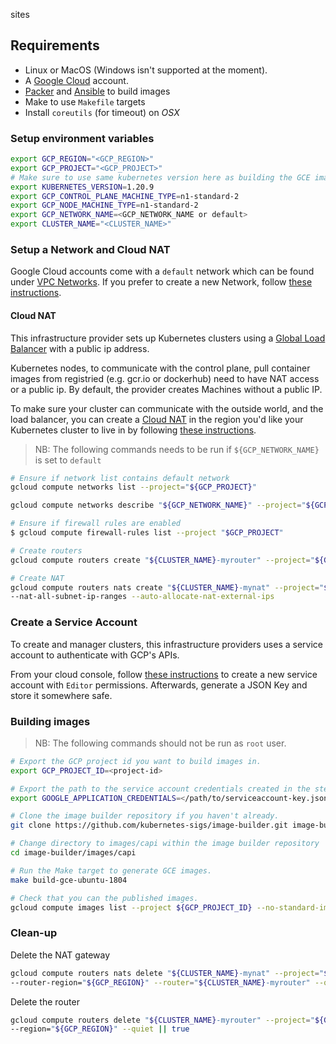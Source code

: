 sites

## Requirements

- Linux or MacOS (Windows isn't supported at the moment).
- A [Google Cloud](https://console.cloud.google.com) account.
- [Packer](https://www.packer.io/intro/getting-started/install.html) and [Ansible](https://docs.ansible.com/ansible/latest/installation_guide/intro_installation.html) to build images
- Make to use `Makefile` targets
- Install `coreutils` (for timeout) on *OSX*

### Setup environment variables

```bash
export GCP_REGION="<GCP_REGION>"
export GCP_PROJECT="<GCP_PROJECT>"
# Make sure to use same kubernetes version here as building the GCE image
export KUBERNETES_VERSION=1.20.9
export GCP_CONTROL_PLANE_MACHINE_TYPE=n1-standard-2
export GCP_NODE_MACHINE_TYPE=n1-standard-2
export GCP_NETWORK_NAME=<GCP_NETWORK_NAME or default>
export CLUSTER_NAME="<CLUSTER_NAME>"
```

### Setup a Network and Cloud NAT

Google Cloud accounts come with a `default` network which can be found under
[VPC Networks](https://console.cloud.google.com/networking/networks).
If you prefer to create a new Network, follow [these instructions](https://cloud.google.com/vpc/docs/using-vpc#create-auto-network).

#### Cloud NAT
This infrastructure provider sets up Kubernetes clusters using a
[Global Load Balancer](https://cloud.google.com/load-balancing/) with a public ip address.

Kubernetes nodes, to communicate with the control plane, pull container images from registried (e.g. gcr.io or dockerhub) need to have NAT access or a public ip.
By default, the provider creates Machines without a public IP.

To make sure your cluster can communicate with the outside world, and the load balancer, you can create a [Cloud NAT](https://cloud.google.com/nat/docs/overview) in the region you'd like your Kubernetes cluster to live in by following [these instructions](https://cloud.google.com/nat/docs/using-nat#create_nat).

> NB: The following commands needs to be run if `${GCP_NETWORK_NAME}` is set to `default`

```bash
# Ensure if network list contains default network
gcloud compute networks list --project="${GCP_PROJECT}"

gcloud compute networks describe "${GCP_NETWORK_NAME}" --project="${GCP_PROJECT}"

# Ensure if firewall rules are enabled
$ gcloud compute firewall-rules list --project "$GCP_PROJECT"

# Create routers
gcloud compute routers create "${CLUSTER_NAME}-myrouter" --project="${GCP_PROJECT}" --region="${GCP_REGION}" --network="default"

# Create NAT
gcloud compute routers nats create "${CLUSTER_NAME}-mynat" --project="${GCP_PROJECT}" --router-region="${GCP_REGION}" --router="${CLUSTER_NAME}-myrouter"
--nat-all-subnet-ip-ranges --auto-allocate-nat-external-ips
```

### Create a Service Account

To create and manager clusters, this infrastructure providers uses a service account to authenticate with GCP's APIs.

From your cloud console, follow [these instructions](https://cloud.google.com/iam/docs/creating-managing-service-accounts#creating) to create a new service account with `Editor` permissions. Afterwards, generate a JSON Key and store it somewhere safe.

### Building images

> NB: The following commands should not be run as `root` user.

```bash
# Export the GCP project id you want to build images in.
export GCP_PROJECT_ID=<project-id>

# Export the path to the service account credentials created in the step above.
export GOOGLE_APPLICATION_CREDENTIALS=</path/to/serviceaccount-key.json>

# Clone the image builder repository if you haven't already.
git clone https://github.com/kubernetes-sigs/image-builder.git image-builder

# Change directory to images/capi within the image builder repository
cd image-builder/images/capi

# Run the Make target to generate GCE images.
make build-gce-ubuntu-1804

# Check that you can the published images.
gcloud compute images list --project ${GCP_PROJECT_ID} --no-standard-images --filter="family:capi-ubuntu-1804-k8s"
```


### Clean-up

Delete the NAT gateway
```bash
gcloud compute routers nats delete "${CLUSTER_NAME}-mynat" --project="${GCP_PROJECT}" \
--router-region="${GCP_REGION}" --router="${CLUSTER_NAME}-myrouter" --quiet || true
```

Delete the router
```bash
gcloud compute routers delete "${CLUSTER_NAME}-myrouter" --project="${GCP_PROJECT}" \
--region="${GCP_REGION}" --quiet || true
```

